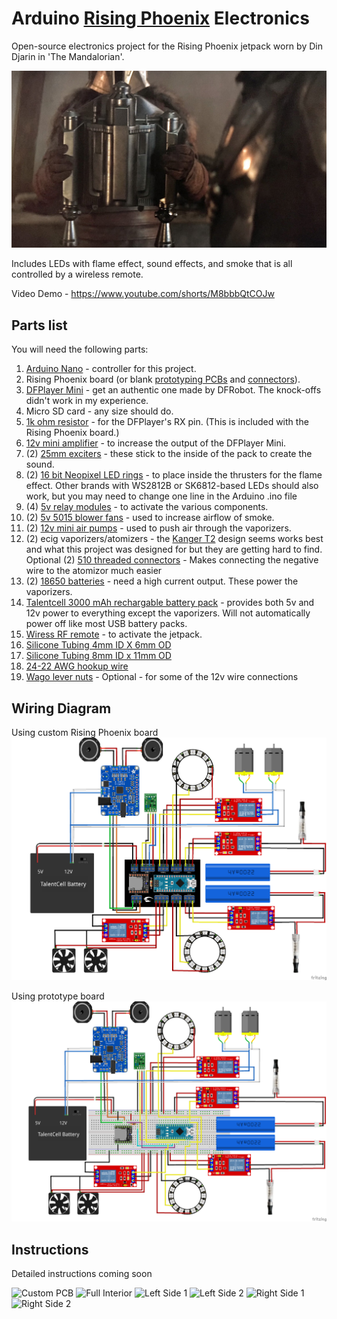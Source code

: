 # Arduino [Rising Phoenix](https://starwars.fandom.com/wiki/Rising_Phoenix) Electronics
Open-source electronics project for the Rising Phoenix jetpack worn by Din Djarin in 'The Mandalorian'.

![Screenshot](RisingPhoenixScreenshot.jpg)

Includes LEDs with flame effect, sound effects, and smoke that is all controlled by a wireless remote.

Video Demo - https://www.youtube.com/shorts/M8bbbQtCOJw

## Parts list
You will need the following parts:
1) [Arduino Nano](https://smile.amazon.com/gp/product/B0713XK923/) - controller for this project.
2) Rising Phoenix board (or blank [prototyping PCBs](https://smile.amazon.com/gp/product/B072Z7Y19F/) and [connectors](https://smile.amazon.com/gp/product/B088LSS14J/)).
3) [DFPlayer Mini](https://www.dfrobot.com/product-1121.html) - get an authentic one made by DFRobot. The knock-offs didn't work in my experience.
4) Micro SD card - any size should do.
5) [1k ohm resistor](https://smile.amazon.com/gp/product/B07QG1V4YL/) - for the DFPlayer's RX pin. (This is included with the Rising Phoenix board.)
6) [12v mini amplifier](https://smile.amazon.com/gp/product/B08GYQTTXF/) - to increase the output of the DFPlayer Mini.
7) (2) [25mm exciters](https://smile.amazon.com/gp/product/B00M292316/) - these stick to the inside of the pack to create the sound.
8) (2) [16 bit Neopixel LED rings](https://smile.amazon.com/Adafruit-NeoPixel-Ring-Integrated-Drivers/dp/B00KBXT9I0/) - to place inside the thrusters for the flame effect. Other brands with WS2812B or SK6812-based LEDs should also work, but you may need to change one line in the Arduino .ino file
9) (4) [5v relay modules](https://smile.amazon.com/gp/product/B09G6H7JDT/) - to activate the various components.
10) (2) [5v 5015 blower fans](https://smile.amazon.com/gp/product/B07V2KVQB7/) - used to increase airflow of smoke.
11) (2) [12v mini air pumps](https://smile.amazon.com/gp/product/B0786BQYKM/) - used to push air through the vaporizers.
12) (2) ecig vaporizers/atomizers - the [Kanger T2](https://www.google.com/search?q=kanger+t2+clearomizer) design seems works best and what this project was designed for but they are getting hard to find.
  Optional (2) [510 threaded connectors](https://www.aliexpress.us/item/3256804393659205.html) - Makes connecting the negative wire to the atomizor much easier
13) (2) [18650 batteries](https://www.18650batterystore.com/products/molicel-p26a) - need a high current output. These power the vaporizers.
14) [Talentcell 3000 mAh rechargable battery pack](https://smile.amazon.com/gp/product/B01M7Z9Z1N/) - provides both 5v and 12v power to everything except the vaporizers. Will not automatically power off like most USB battery packs.
15) [Wiress RF remote](https://smile.amazon.com/gp/product/B07C9F4VJX/) - to activate the jetpack. 
16) [Silicone Tubing 4mm ID X 6mm OD](https://smile.amazon.com/gp/product/B07V5MX1Q4/)
17) [Silicone Tubing 8mm ID x 11mm OD](https://smile.amazon.com/gp/product/B07V5PKYMK/)
18) [24-22 AWG hookup wire](https://smile.amazon.com/gp/product/B073QHPGMC/)
19) [Wago lever nuts](https://smile.amazon.com/gp/product/B07W4RQ6R6/) - Optional - for some of the 12v wire connections

## Wiring Diagram
Using custom Rising Phoenix board
![Custom PCB Diagram](MandoJetpackCustomPCB_bb.png)

Using prototype board
![Breadboard Diagram](MandoJetpackBreadboard.png)

## Instructions

Detailed instructions coming soon

![Custom PCB](https://user-images.githubusercontent.com/26532166/213885789-4250f816-c399-4070-83a2-46ca65842486.jpg)
![Full Interior](https://user-images.githubusercontent.com/26532166/213885795-49783b32-0949-4dde-9b04-192754ed75e2.jpg)
![Left Side 1](https://user-images.githubusercontent.com/26532166/213885799-f96e9c15-b55e-401c-a0f2-e44c2cdaa6cc.jpg)
![Left Side 2](https://user-images.githubusercontent.com/26532166/213885803-ee82f3f9-a74b-41d1-84b8-0c2709d51f0b.jpg)
![Right Side 1](https://user-images.githubusercontent.com/26532166/213885809-7cfd07d8-72a5-4993-a394-aa67f80eb149.jpg)
![Right Side 2](https://user-images.githubusercontent.com/26532166/213885812-ca522bf8-8eb5-4003-b72b-4c9647b45bf9.jpg)
